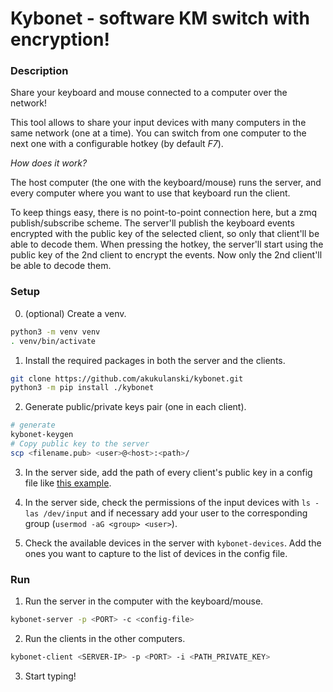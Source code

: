 # Kybonet - software KM switch with encryption!

### Description


Share your keyboard and mouse connected to a computer over the network!

This tool allows to share your input devices with many computers in the same
network (one at a time). You can switch from one computer to the next one
with a configurable hotkey (by default *F7*).

*How does it work?*

The host computer (the one with the keyboard/mouse) runs the server, and every
computer where you want to use that keyboard run the client.

To keep things easy, there is no point-to-point connection here, but a zmq
publish/subscribe scheme. The server'll publish the keyboard events encrypted
with the public key of the selected client, so only that client'll be able to
decode them. When pressing the hotkey, the server'll start using the public key
of the 2nd client to encrypt the events. Now only the 2nd client'll be able to
decode them.


### Setup

0. (optional) Create a venv.

```bash
python3 -m venv venv
. venv/bin/activate
```

1. Install the required packages in both the server and the clients.

```bash
git clone https://github.com/akukulanski/kybonet.git
python3 -m pip install ./kybonet
```

2. Generate public/private keys pair (one in each client).

```bash
# generate
kybonet-keygen
# Copy public key to the server
scp <filename.pub> <user>@<host>:<path>/
```

3. In the server side, add the path of every client's public key in a config
file like [this example](./kybonet/config.yml).

4. In the server side, check the permissions of the input devices with
`ls -las /dev/input` and if necessary add your user to the corresponding group
(`usermod -aG <group> <user>`).

5. Check the available devices in the server with `kybonet-devices`. Add the
ones you want to capture to the list of devices in the config file.


### Run

1. Run the server in the computer with the keyboard/mouse.

```bash
kybonet-server -p <PORT> -c <config-file>
```

2. Run the clients in the other computers.

```bash
kybonet-client <SERVER-IP> -p <PORT> -i <PATH_PRIVATE_KEY>
```


3. Start typing!
